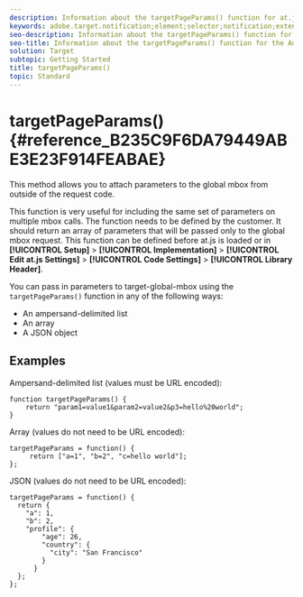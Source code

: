 ```yaml
---
description: Information about the targetPageParams() function for at.js. 
keywords: adobe.target.notification;element;selector;notification;extension
seo-description: Information about the targetPageParams() function for the Adobe Target at.js JavaScript library.
seo-title: Information about the targetPageParams() function for the Adobe Target at.js JavaScript library.
solution: Target
subtopic: Getting Started
title: targetPageParams()
topic: Standard
---
```


# targetPageParams() {#reference_B235C9F6DA79449ABE3E23F914FEABAE}

This method allows you to attach parameters to the global mbox from outside of the request code.

This function is very useful for including the same set of parameters on multiple mbox calls. The function needs to be defined by the customer. It should return an array of parameters that will be passed only to the global mbox request. This function can be defined before at.js is loaded or in **[!UICONTROL Setup]** > **[!UICONTROL Implementation]** > **[!UICONTROL Edit at.js Settings]** > **[!UICONTROL Code Settings]** > **[!UICONTROL Library Header]**.

You can pass in parameters to target-global-mbox using the `targetPageParams()` function in any of the following ways:

* An ampersand-delimited list 
* An array 
* A JSON object

## Examples

Ampersand-delimited list (values must be URL encoded):

```
function targetPageParams() { 
    return "param1=value1&param2=value2&p3=hello%20world"; 
}
```

Array (values do not need to be URL encoded):

```
targetPageParams = function() { 
     return ["a=1", "b=2", "c=hello world"]; 
};
```

JSON (values do not need to be URL encoded):

```
targetPageParams = function() { 
  return { 
    "a": 1, 
    "b": 2, 
    "profile": { 
        "age": 26, 
        "country": { 
          "city": "San Francisco" 
        } 
      } 
  }; 
};
``` 
